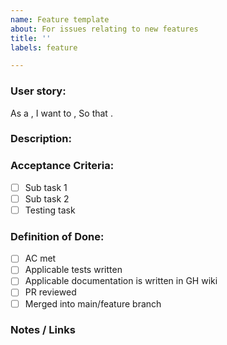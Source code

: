 ```yaml
---
name: Feature template
about: For issues relating to new features
title: ''
labels: feature

---
```


### User story:

As a **<user>**,
I want to **<unit of work>**,
So that **<context>**.

### Description:

### Acceptance Criteria:
- [ ] Sub task 1
- [ ] Sub task 2
- [ ] Testing task

### Definition of Done:
- [ ] AC met
- [ ] Applicable tests written
- [ ] Applicable documentation is written in GH wiki
- [ ] PR reviewed
- [ ] Merged into main/feature branch

### Notes / Links
